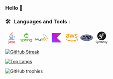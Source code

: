 ### Hello 👋

### 🛠 &nbsp; Languages and Tools :

<p>
<img src="https://github.com/devicons/devicon/blob/master/icons/java/java-original-wordmark.svg" title="Java" alt="Java" width="40" height="40"/>&nbsp;
<img src="https://github.com/devicons/devicon/blob/master/icons/spring/spring-original-wordmark.svg" title="Spring" alt="Spring" width="40" height="40"/>&nbsp;
<img src="https://github.com/devicons/devicon/blob/master/icons/mysql/mysql-original-wordmark.svg" title="MySQL"  alt="MySQL" width="40" height="40"/>&nbsp;
<img src="https://github.com/devicons/devicon/blob/master/icons/kotlin/kotlin-original.svg" title="Kotlin" alt="Kotlin" width="40" height="40"/>&nbsp;
<img src="https://github.com/devicons/devicon/blob/master/icons/amazonwebservices/amazonwebservices-plain-wordmark.svg" title="AWS" alt="AWS" width="40" height="40"/>&nbsp;
<img src="https://github.com/devicons/devicon/blob/master/icons/php/php-original.svg" title="PHP" alt="PHP" width="40" height="40"/>&nbsp;
<img src="https://github.com/devicons/devicon/blob/master/icons/symfony/symfony-original-wordmark.svg" title="Symfony" alt="Symfony" width="40" height="40"/>&nbsp;
</p>

[![GitHub Streak](http://github-readme-streak-stats.herokuapp.com?user=SantiagoKirylukMaclean&count_private=true&theme=dark&background=000000)](https://git.io/streak-stats)

[![Top Langs](https://github-readme-stats.vercel.app/api/top-langs/?username=SantiagoKirylukMaclean&layout=compact&theme=vision-friendly-dark)](https://github.com/anuraghazra/github-readme-stats)

![GitHub trophies](https://github-profile-trophy.vercel.app/?username=SantiagoKirylukMaclean)


<!--
**SantiagoKirylukMaclean/SantiagoKirylukMaclean** is a ✨ _special_ ✨ repository because its `README.md` (this file) appears on your GitHub profile.

Here are some ideas to get you started:

- 🔭 I’m currently working on ...
- 🌱 I’m currently learning ...
- 👯 I’m looking to collaborate on ...
- 🤔 I’m looking for help with ...
- 💬 Ask me about ...
- 📫 How to reach me: ...
- 😄 Pronouns: ...
- ⚡ Fun fact: ...
-->
